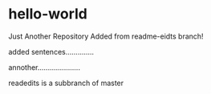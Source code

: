 # hello-world
Just Another Repository
Added from readme-eidts branch!

added sentences..............

annother.....................

readedits is a subbranch of master
